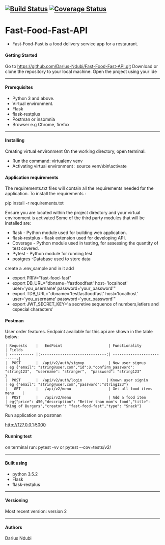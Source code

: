 [![Build Status](https://travis-ci.org/Darius-Ndubi/Fast-Food-Fast-API.svg?branch=ft-add-menu-item-160809873)](https://travis-ci.org/Darius-Ndubi/Fast-Food-Fast-API)  [![Coverage Status](https://coveralls.io/repos/github/Darius-Ndubi/Fast-Food-Fast-API/badge.svg?branch=ft-add-menu-item-160809873)](https://coveralls.io/github/Darius-Ndubi/Fast-Food-Fast-API?branch=ft-add-menu-item-160809873)
----

# Fast-Food-Fast-API
- Fast-Food-Fast is a food delivery service app for a restaurant.

#### Getting Started
Go to https://github.com/Darius-Ndubi/Fast-Food-Fast-API.git 
Download or clone the repository to your local machine. 
Open the project using your ide

----
#### Prerequisites
 - Python 3 and above.
 - Virtual environment.
 - Flask
 - flask-restplus
 - Postman or insomnia
 - Browser e.g Chrome, firefox
 
 ----
  #### Installing
Creating virtual environment
On the working directory, open terminal.

* Run the command: virtualenv venv
* Activating virtual environment : source venv\bin\activate

#### Application requirements
The requirements.txt files will contain all the requirements needed for the application. 
To install the requirements :

  pip install -r requirements.txt
  
Ensure you are located within the project directory and your virtual environment is activated 
Some of the third party modules that will be installed are:

- flask - Python module used for building web application.
- flask-restplus - flask extension used for developing API.
- Coverage - Python module used in testing, for assessing the quantity of test covered.
- Pytest - Python module for running test
- postgres -Database used to store data

create a .env_sample and in it add
  - export PRIV="fast-food-fast"
  - export DB_URL="dbname='fastfoodfast' host='localhost' user='you_username' password='your_password'"
  - export TDB_URL="dbname='testfastfoodfast' host='localhost' user='you_username' password='your_password'"
  - export JWT_SECRET_KEY='a secretive sequence of numbers,letlers and cspecial characters'

#### Postman
User order features. 
Endpoint available for this api are shown in the table below:

````
| Requests    |   EndPoint                     | Functionality              | Fields
| ----------- |:------------------------------:| --------------------------:|
|  POST       |  /api/v2/auth/signup           | New user signup            | eg {"email": "string@user.com","id":0,"confirm_password": "string123",  "username": "stranger",  "password": "string123"
}
|  POST       |  /api/v2/auth/login           | Known user signin          | eg {"email": "string@user.com","password":"string123"}
|   GET       |   /api/v2/menu                 | Get all food items menu    |
|  POST       |   /api/v2/menu                 | Add a food item            | eg{"price": 450,"description": "Better than mom's food","title": "King of Burgers","creator": "fast-food-fast","type": "Snack"}
`````
 
Run application on postman

  http://127.0.0.1:5000
  
 #### Running test
on terminal run:
  pytest -vv
  or 
  pytest --cov=tests/v2/
 
 
 ***
 
 #### Built using

* python 3.5.2
* Flask
* flask-restplus

***

#### Versioning
Most recent version: version 2

***

#### Authors
Darius Ndubi
 
 
  
 
